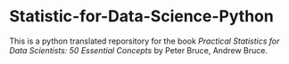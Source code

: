 # Statistic-for-Data-Science-Python

This is a python translated reporsitory for the book *Practical Statistics for Data Scientists: 50 Essential Concepts* by Peter Bruce, Andrew Bruce.
